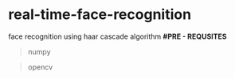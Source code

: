 # real-time-face-recognition
face recognition using haar cascade algorithm
**#PRE - REQUSITES**
>numpy

>opencv
